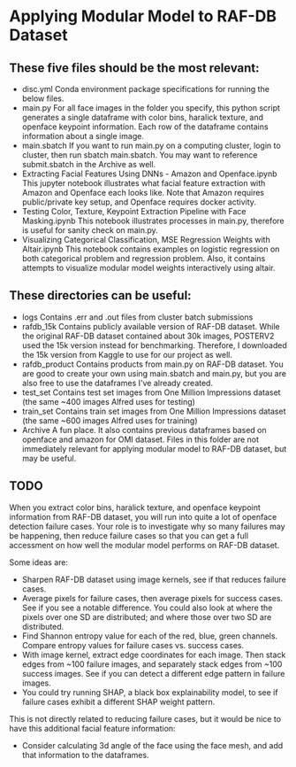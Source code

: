 # Applying Modular Model to RAF-DB Dataset


## These five files should be the most relevant:
* disc.yml
    Conda environment package specifications for running the below files.
* main.py
    For all face images in the folder you specify, this python script generates a single dataframe with color bins, haralick texture, and openface keypoint information. Each row of the dataframe contains information about a single image.
* main.sbatch
    If you want to run main.py on a computing cluster, login to cluster, then run sbatch main.sbatch. You may want to reference submit.sbatch in the Archive as well.
* Extracting Facial Features Using DNNs - Amazon and Openface.ipynb
    This jupyter notebook illustrates what facial feature extraction with Amazon and Openface each looks like. Note that Amazon requires public/private key setup, and Openface requires docker activity.
* Testing Color, Texture, Keypoint Extraction Pipeline with Face Masking.ipynb
    This notebook illustrates processes in main.py, therefore is useful for sanity check on main.py.
* Visualizing Categorical Classification, MSE Regression Weights with Altair.ipynb
    This notebook contains examples on logistic regression on both categorical problem and regression problem. Also, it contains attempts to visualize modular model weights interactively using altair.
    
    
## These directories can be useful:
* logs 
    Contains .err and .out files from cluster batch submissions
* rafdb_15k
    Contains publicly available version of RAF-DB dataset. While the original RAF-DB dataset contained about 30k images, POSTERV2 used the 15k version instead for benchmarking. Therefore, I downloaded the 15k version from Kaggle to use for our project as well.
* rafdb_product
    Contains products from main.py on RAF-DB dataset. You are good to create your own using main.sbatch and main.py, but you are also free to use the dataframes I've already created.
* test_set
    Contains test set images from One Million Impressions dataset (the same ~400 images Alfred uses for testing)
* train_set
    Contains train set images from One Million Impressions dataset (the same ~600 images Alfred uses for training)
* Archive
    A fun place. It also contains previous dataframes based on openface and amazon for OMI dataset. Files in this folder are not immediately relevant for applying modular model to RAF-DB dataset, but may be useful.

## TODO
When you extract color bins, haralick texture, and openface keypoint information from RAF-DB dataset, you will run into quite a lot of openface detection failure cases. Your role is to investigate why so many failures may be happening, then reduce failure cases so that you can get a full accessment on how well the modular model performs on RAF-DB dataset.

Some ideas are:
- Sharpen RAF-DB dataset using image kernels, see if that reduces failure cases.
- Average pixels for failure cases, then average pixels for success cases. See if you see a notable difference. You could also look at where the pixels over one SD are distributed; and where those over two SD are distributed.
- Find Shannon entropy value for each of the red, blue, green channels. Compare entropy values for failure cases vs. success cases.
- With image kernel, extract edge coordinates for each image. Then stack edges from ~100 failure images, and separately stack edges from ~100 success images. See if you can detect a different edge pattern in failure images.
- You could try running SHAP, a black box explainability model, to see if failure cases exhibit a different SHAP weight pattern.

This is not directly related to reducing failure cases, but it would be nice to have this additional facial feature information:
- Consider calculating 3d angle of the face using the face mesh, and add that information to the dataframes.

